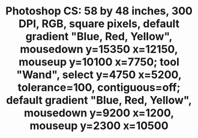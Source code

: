 ---
ee_id: '4136'
site: '1'
type: '2'
long_id: 2014-020 Photoshop Cs
url: 2014-020-photoshop-cs
title: 'Photoshop CS: 58 by 48 inches, 300 DPI, RGB, square pixels, default gradient
  "Blue, Red, Yellow", mousedown y=15350 x=12150, mouseup y=10100 x=7750; tool "Wand",
  select y=4750 x=5200, tolerance=100, contiguous=off; default gradient "Blue, Red,
  Yellow", mousedown y=9200 x=1200, mouseup y=2300 x=10500 '
year: '2014'
medium: Chromogenic print
commission:
add_credit:
dims: 58x48in
pitch:
ps:
live_url:
related:
youtube:
imgs: photoshop-cs-2014-020-full-database-FA.jpg
subheading:
year2: '2014'
download:
add_credits:
related_code:
layout: things-i-made
---